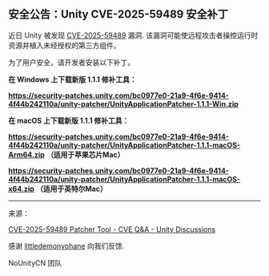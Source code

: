 ## 安全公告：Unity CVE-2025-59489 安全补丁

近日 Unity 被发现 [CVE-2025-59489](https://www.cve.org/CVERecord?id=CVE-2025-59489) 漏洞. 该漏洞可能使远程攻击者操控运行时资源并植入未经授权的第三方组件。

为了用户安全，请开发者安装以下补丁。


**在 Windows 上下载新版 1.1.1 修补工具：**

**https://security-patches.unity.com/bc0977e0-21a9-4f6e-9414-4f44b242110a/unity-patcher/UnityApplicationPatcher-1.1.1-Win.zip**

**在 macOS 上下载新版 1.1.1 修补工具：**

**https://security-patches.unity.com/bc0977e0-21a9-4f6e-9414-4f44b242110a/unity-patcher/UnityApplicationPatcher-1.1.1-macOS-Arm64.zip**
**（适用于苹果芯片Mac）**

**https://security-patches.unity.com/bc0977e0-21a9-4f6e-9414-4f44b242110a/unity-patcher/UnityApplicationPatcher-1.1.1-macOS-x64.zip**
**（适用于英特尔Mac）**

---

来源：

[CVE-2025-59489 Patcher Tool - CVE Q&A - Unity Discussions](https://discussions.unity.com/t/cve-2025-59489-patcher-tool/1688032)

感谢 [littledemonyohane](https://github.com/littledemonyohane) 向我们反馈.

NoUnityCN 团队